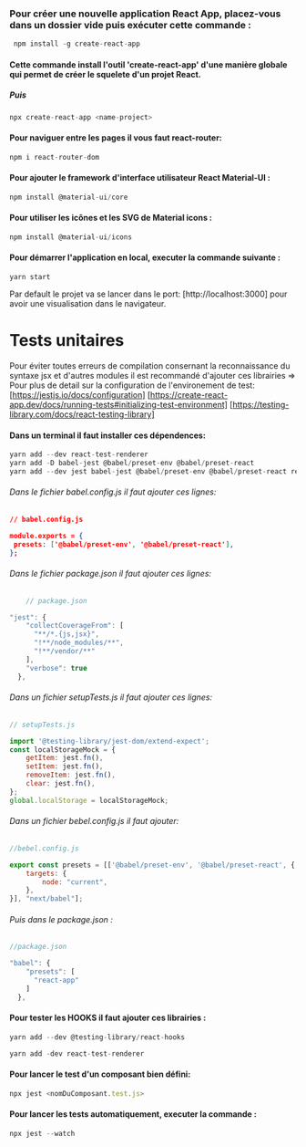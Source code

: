 ### Pour créer une nouvelle application React App, placez-vous dans un dossier vide puis exécuter cette commande :

```javascript
 npm install -g create-react-app
```
#### Cette commande install l'outil 'create-react-app' d'une manière globale qui permet de créer le squelete d'un projet React.

##### Puis

```javascript
npx create-react-app <name-project>
```

#### Pour naviguer entre les pages il vous faut react-router:

```javascript
npm i react-router-dom
```

#### Pour ajouter le framework d'interface utilisateur React Material-UI :

```javascript
npm install @material-ui/core
```

#### Pour utiliser les icônes et les SVG de Material icons :

```javascript
npm install @material-ui/icons
```

#### Pour démarrer l'application en local, executer la commande suivante :

```
yarn start
```

Par default le projet va se lancer dans le port: [http://localhost:3000] pour avoir une visualisation dans le navigateur.

# Tests unitaires

Pour éviter toutes erreurs de compilation consernant la reconnaissance du syntaxe jsx et d'autres modules il est recommandé d'ajouter ces librairies =>
Pour plus de detail sur la configuration de l'environement de test:
[https://jestjs.io/docs/configuration]
[https://create-react-app.dev/docs/running-tests#initializing-test-environment]
[https://testing-library.com/docs/react-testing-library]

#### Dans un terminal il faut installer ces dépendences:

```javascript
yarn add --dev react-test-renderer
yarn add -D babel-jest @babel/preset-env @babel/preset-react
yarn add --dev jest babel-jest @babel/preset-env @babel/preset-react react-test-renderer
```

###### Dans le fichier babel.config.js il faut ajouter ces lignes:

```json
// babel.config.js

module.exports = {
 presets: ['@babel/preset-env', '@babel/preset-react'],
};
```

###### Dans le fichier package.json il faut ajouter ces lignes:

```javascript
    // package.json

"jest": {
    "collectCoverageFrom": [
      "**/*.{js,jsx}",
      "!**/node_modules/**",
      "!**/vendor/**"
    ],
    "verbose": true
  },
```

###### Dans un fichier setupTests.js il faut ajouter ces lignes:

```javascript
// setupTests.js

import '@testing-library/jest-dom/extend-expect';
const localStorageMock = {
    getItem: jest.fn(),
    setItem: jest.fn(),
    removeItem: jest.fn(),
    clear: jest.fn(),
};
global.localStorage = localStorageMock;
```

###### Dans un fichier bebel.config.js il faut ajouter:

```javascript
//bebel.config.js

export const presets = [['@babel/preset-env', '@babel/preset-react', {
    targets: {
        node: "current",
    },
}], "next/babel"];

```

###### Puis dans le package.json :

```javascript
//package.json

"babel": {
    "presets": [
      "react-app"
    ]
  },
  ```

#### Pour tester les HOOKS il faut ajouter ces librairies :

```javascript
yarn add --dev @testing-library/react-hooks

yarn add -dev react-test-renderer
```

#### Pour lancer le test d'un composant bien défini:

```javascript
npx jest <nomDuComposant.test.js>
```

#### Pour lancer les tests automatiquement, executer la commande :

```javascript
npx jest --watch
```
